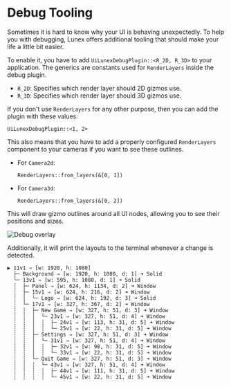 # Debug Tooling

Sometimes it is hard to know why your UI is behaving unexpectedly.
To help you with debugging, Lunex offers additional tooling that should make your life a little bit easier.

To enable it, you have to add `UiLunexDebugPlugin::<R_2D, R_3D>` to your application.
The generics are constants used for `RenderLayers` inside the debug plugin.

- `R_2D`: Specifies which render layer should 2D gizmos use.
- `R_3D`: Specifies which render layer should 3D gizmos use.

If you don't use `RenderLayers` for any other purpose, then you can add the plugin with these values:

```rust, noplayground
UiLunexDebugPlugin::<1, 2>
```

This also means that you have to add a properly configured `RenderLayers` component to your cameras
if you want to see these outlines.

- For `Camera2d`:

    ```rust, noplayground
    RenderLayers::from_layers(&[0, 1])
    ```

- For `Camera3d`:

    ```rust, noplayground
    RenderLayers::from_layers(&[0, 2])
    ```

This will draw gizmo outlines around all UI nodes, allowing you to see their positions and sizes.

![Debug overlay](/assets/debug1.png)

Additionally, it will print the layouts to the terminal whenever a change is detected.

```rust, noplayground
▶ 11v1 ⇒ [w: 1920, h: 1080]
  ├─ Background ⇒ [w: 1920, h: 1080, d: 1] ➜ Solid
  └─ 13v1 ⇒ [w: 595, h: 1080, d: 1] ➜ Solid
  ┆  ├─ Panel ⇒ [w: 624, h: 1134, d: 2] ➜ Window
  ┆  ├─ 15v1 ⇒ [w: 624, h: 216, d: 2] ➜ Window
  ┆  │  └─ Logo ⇒ [w: 624, h: 192, d: 3] ➜ Solid
  ┆  └─ 17v1 ⇒ [w: 327, h: 367, d: 2] ➜ Window
  ┆  ┆  ├─ New Game ⇒ [w: 327, h: 51, d: 3] ➜ Window
  ┆  ┆  │  └─ 23v1 ⇒ [w: 327, h: 51, d: 4] ➜ Window
  ┆  ┆  │  ┆  ├─ 24v1 ⇒ [w: 113, h: 31, d: 5] ➜ Window
  ┆  ┆  │  ┆  └─ 25v1 ⇒ [w: 22, h: 31, d: 5] ➜ Window
  ┆  ┆  ├─ Settings ⇒ [w: 327, h: 51, d: 3] ➜ Window
  ┆  ┆  │  └─ 31v1 ⇒ [w: 327, h: 51, d: 4] ➜ Window
  ┆  ┆  │  ┆  ├─ 32v1 ⇒ [w: 98, h: 31, d: 5] ➜ Window
  ┆  ┆  │  ┆  └─ 33v1 ⇒ [w: 22, h: 31, d: 5] ➜ Window
  ┆  ┆  └─ Quit Game ⇒ [w: 327, h: 51, d: 3] ➜ Window
  ┆  ┆  ┆  └─ 43v1 ⇒ [w: 327, h: 51, d: 4] ➜ Window
  ┆  ┆  ┆  ┆  ├─ 44v1 ⇒ [w: 111, h: 31, d: 5] ➜ Window
  ┆  ┆  ┆  ┆  └─ 45v1 ⇒ [w: 22, h: 31, d: 5] ➜ Window
```
